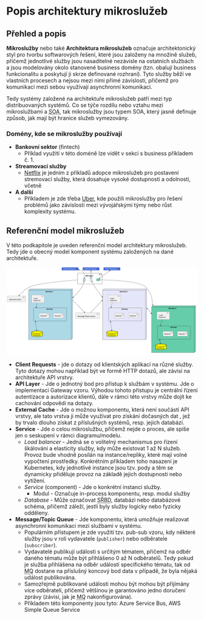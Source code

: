 # Popis architektury mikroslužeb

## Přehled a popis
**Mikroslužby** nebo také **Architektura mikroslužeb** označuje architektonický styl pro tvorbu softwarových řešení, které jsou založeny na množině služeb, přičemž jednotlivé služby jsou nasaditelné nezávisle na ostatních službách a jsou modelovány okolo stanovené business domény (tzn. obalují business funkcionalitu a poskytují ji skrze definované rozhraní). Tyto služby běží ve vlastních procesech a nejsou mezi nimi přímé závislosti, přičemž pro komunikaci mezi sebou využívají asynchronní komunikaci.

Tedy systémy založené na architektuře mikroslužeb patří mezi typ distribuovaných systémů. Co se týče rozdílu nebo vztahu mezi mikroslužbami a <abbr title="Service Oriented Architecture">SOA</abbr>, tak mikroslužby jsou typem SOA, který jasně definuje způsob, jak mají být hranice služeb vymezovány.

<!--
### Výhody a nevýhody architektury
| :heavy_check_mark: Výhody | :heavy_multiplication_x: Nevýhody |
|---------------------------|-----------------------------------|
| Nezávislost služeb | **Eventuální konzistence systému** <br/>= Vzhledem k asynchronnímu posílání zpráv mezi službami přes síť nebo použití event sourcingu, tak systém jako celek bude mít konzistentní stav (data v databázích) až po nějakém čase, ale nikdy to nebude okamžitě. |
| Škálovatelnost a elasticita | Vyšší nároky na definici domény (např. pro minimalizaci potřeby změn kontraktů mezi službami) |
| Flexibilita při vývoji | **Integrační testování je složitější** <br/>= Protože je třeba řešit více služeb a relevantní infrastrukturu (např. MQ nebo secret store) |
| **Polyglot systém** <br/>= Vývojáři nejsou svázáni k jednomu programovacímu jazyku nebo databázové technologii. | Logování a trasování je důležitější a složitější |
| Odolnost |  |
| Snazší využití nových technologií |  |
-->

<!--
### Pojmy používané v rámci architektury mikroslužeb
- Publisher
- Subscriber
- Bounded context
- Domain
- Event
-->

### Domény, kde se mikroslužby používají
- **Bankovní sektor** (fintech)
    - Příklad využití v této doméně lze vidět v sekci s business příkladem č. 1.
- **Streamovací služby**
    - [Netflix](https://www.nginx.com/blog/microservices-at-netflix-architectural-best-practices/) je jedním z příkladů adopce mikroslužeb pro postavení stremovací služby, která dosahuje vysoké dostupnosti a odolnosti, včetně 
- **A další**
    - Příkladem je zde třeba [Uber](https://www.uber.com/en-CZ/blog/microservice-architecture/), kde použili mikroslužby pro řešení problémů jako závislosti mezi vývojářskými týmy nebo růst komplexity systému.

## Referenční model mikroslužeb
V této podkapitole je uveden referenční model architektury mikroslužeb. Tedy jde o obecný model komponent systému založených na dané architektuře.

![Microservice architecture reference model](../_images/reference_model.svg "Reference model of microservices")
- **Client Requests** - jde o dotazy od klientských aplikací na různé služby. Tyto dotazy mohou například být ve formě HTTP dotazů, ale závisí na architektuře API vrstvy.
- **API Layer** - Jde o jednotný bod pro přístup k službám v systému. Jde o implementaci Gateway vzoru. Výhodou tohoto přístupu je centrální řízení autentizace a autorizace klientů, dále v rámci této vrstvy může dojít ke cachování odpovědí na dotazy.
- **External Cache** - Jde o možnou komponentu, která není součástí API vrstvy, ale tato vrstva ji může využívat pro získání dočasných dat , jež by trvalo dlouho získat z příslušných systémů, resp. jejich databází.
- **Service** - Jde o celou mikroslužbu, přičemž nejde o proces, ale spíše jen o seskupení v rámci diagramu/modelu.
    - *Load balancer* - Jedná se o volitelný mechanismus pro řízení škálování a elasticity služby, kdy může existovat 1 až N služeb. Provoz bude vhodně posílán na instance/repliky, které mají volné vypočtení prostředky. Konkrétním příkladem toho nasazení je Kubernetes, kdy jednotlivé instance jsou tzv. pody a těm se dynamicky přiděluje provoz na základě jejich dostupnosti nebo vytížení.
    - *Service* (component) - Jde o konkrétní instanci služby.
        - Modul - Označuje in-process komponentu, resp. modul služby
    - *Database* - Může označovat <abbr title="Systém řízení báze dat">SŘBD</abbr>, databázi nebo databázové schéma, přičemž záleží, jestli byly služby logicky nebo fyzicky odděleny.
- **Message/Topic Queue** - Jde komponentu, která umožňuje realizovat asynchronní komunikaci mezi službami v systému.
    - Populárním přístupem je zde využití tzv. pub-sub vzoru, kdy některé služby jsou v roli vydavatele (`publisher`) nebo odběratele (`subscriber`).
    - Vydavatelé publikují události  s určitým tématem, přičemž na odběr daného tématu může být přihlášeno 0 až N odběratelů. Tedy pokud je služba přihlášena na odběr událostí specifického tématu, tak od <abbr title="Message Queue">MQ</abbr> dostane na příslušný koncový bod data v případě, že byla nějaká událost publikována.
    - Samozřejmě publikované události mohou být mohou být přijímány více odběrateli, přičemž většinou je garantováno jedno doručení zprávy (závisí, jak je <abbr title="Message Queue">MQ</abbr> nakonfigurována).
    - Příkladem této komponenty jsou tyto: Azure Service Bus, AWS Simple Queue Service

<!--
## Dokumentace architektury
-->
